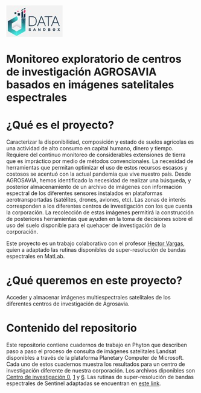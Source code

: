  ![DataLOGO](App/logdat.JPG)
 
 # Monitoreo exploratorio de centros de investigación AGROSAVIA basados en imágenes satelitales espectrales
 
# ¿Qué es el proyecto?

Caracterizar la disponibilidad, composición y estado de suelos agrícolas es una actividad de alto consumo en capital humano, dinero y tiempo. Requiere del continuo monitoreo de considerables extensiones de tierra que es impráctico por medio de métodos convencionales. La necesidad de herramientas que permitan optimizar el uso de estos recursos escasos y costosos se acentuó con la actual pandemia que vive nuestro país. Desde AGROSAVIA, hemos identificado la necesidad de realizar una búsqueda, y posterior almacenamiento de un archivo de imágenes con información espectral de los diferentes sensores instalados en plataformas aerotransportadas (satélites, drones, aviones, etc). Las zonas de interés corresponden a los diferentes centros de investigación con los que cuenta la corporación. La recolección de estas imágenes permitirá la construcción de posteriores herramientas que ayuden en la toma de decisiones sobre el uso del suelo disponible para el quehacer de investigación de la corporación.

Este proyecto es un trabajo colaborativo con el profesor [Hector Vargas](https://scholar.google.com/citations?user=T6tNkE4AAAAJ&hl=es), quien a adaptado las rutinas disponibles de super-resolución de bandas espectrales en MatLab.

# ¿Qué queremos en este proyecto?

Acceder y almacenar imágenes multiespectrales satelitales de los diferentes centros de investigación de Agrosavia.


# Contenido del repositorio

Este repositorio contiene cuadernos de trabajo en Phyton que describen paso a paso el proceso de consulta de imágenes satelitales Landsat disponibles a través de la plataforma Planetary Computer de Microsoft. Cada uno de estos cuadernos muestra los resultados para un centro de investigación diferente de nuestra corporación. Los archivos diponibles son [Centro de investigación 0](https://github.com/AGROSAVIA-EXTERNOS/AgClust/blob/main/Documentacion/Model/CI0.ipynb), [1](https://github.com/AGROSAVIA-EXTERNOS/AgClust/blob/main/Documentacion/Model/main.ipynb) y [6](https://github.com/AGROSAVIA-EXTERNOS/AgClust/blob/main/Documentacion/Model/CI6.ipynb). Las rutinas de super-resolución de bandas espectrales de Sentinel adaptadas se encuentran en [este link](https://github.com/AGROSAVIA-EXTERNOS/AgClust/tree/main/Documentacion/Model/super-resolucion).





